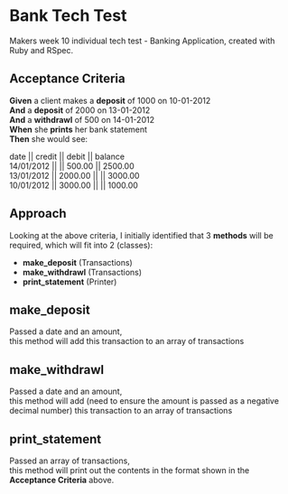 # Bank Tech Test

Makers week 10 individual tech test - Banking Application, created with Ruby and RSpec.

## Acceptance Criteria

**Given** a client makes a **deposit** of 1000 on 10-01-2012 <br />
**And** a **deposit** of 2000 on 13-01-2012 <br />
**And** a **withdrawl** of 500 on 14-01-2012 <br />
**When** she **prints** her bank statement <br />
**Then** she would see: <br />

date || credit || debit || balance <br />
14/01/2012 || || 500.00 || 2500.00 <br />
13/01/2012 || 2000.00 || || 3000.00 <br />
10/01/2012 || 3000.00 || || 1000.00 <br />

## Approach

Looking at the above criteria, I initially identified that 3 **methods** will be required, which will fit into 2 (classes):

 - **make_deposit** (Transactions)
 - **make_withdrawl** (Transactions)
 - **print_statement** (Printer)

 ## make_deposit
 Passed a date and an amount, <br />
 this method will add this transaction to an array of transactions

 ## make_withdrawl
 Passed a date and an amount, <br />
 this method will add (need to ensure the amount is passed as a negative decimal number) this transaction to an array of transactions

 ## print_statement
 Passed an array of transactions, <br />
 this method will print out the contents in the format shown in the **Acceptance Criteria** above.
